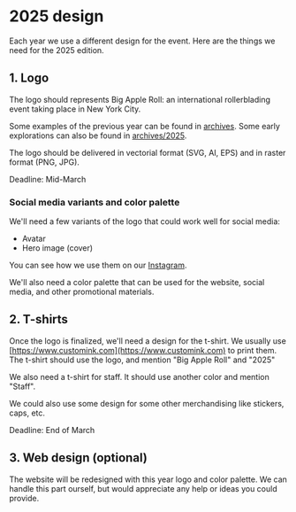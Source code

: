 # 2025 design

Each year we use a different design for the event.
Here are the things we need for the 2025 edition.

## 1. Logo

The logo should represents Big Apple Roll: an international rollerblading event taking place in New York City.

Some examples of the previous year can be found in [archives](archives). Some early explorations can also be found in [archives/2025](archives/2025).

The logo should be delivered in vectorial format (SVG, AI, EPS) and in raster format (PNG, JPG).

Deadline: Mid-March

### Social media variants and color palette

We'll need a few variants of the logo that could work well for social media:

- Avatar
- Hero image (cover)

You can see how we use them on our [Instagram](https://www.instagram.com/bigappleroll/).

We'll also need a color palette that can be used for the website, social media, and other promotional materials.

## 2. T-shirts

Once the logo is finalized, we'll need a design for the t-shirt. We usually use [https://www.customink.com](https://www.customink.com) to print them.
The t-shirt should use the logo, and mention "Big Apple Roll" and "2025"

We also need a t-shirt for staff. It should use another color and mention "Staff".

We could also use some design for some other merchandising like stickers, caps, etc.

Deadline: End of March

## 3. Web design (optional)

The website will be redesigned with this year logo and color palette. We can handle this part ourself, but would appreciate any help or ideas you could provide.
